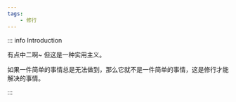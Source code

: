 ```yaml
---
tags:
    - 修行
---
```



::: info Introduction

有点中二啊~ 但这是一种实用主义。

如果一件简单的事情总是无法做到，那么它就不是一件简单的事情，这是修行才能解决的事情。

:::
